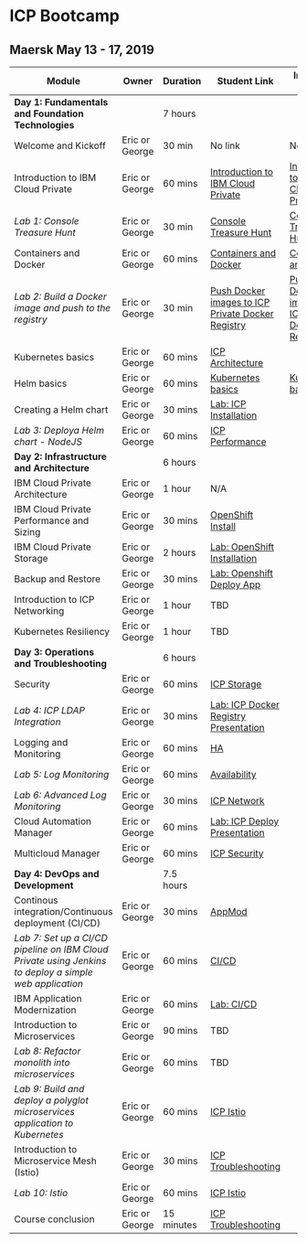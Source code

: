 # ICP Bootcamp

## Maersk May 13 - 17, 2019


| Module | Owner | Duration | Student Link | Instructor Link
| --- | --- | --- | --- | --- |
| **Day 1: Fundamentals and Foundation Technologies** | | 7 hours | |
| Welcome and Kickoff | Eric or George | 30 min | No link | No link |
| Introduction to IBM Cloud Private | Eric or George | 60 mins | [Introduction to IBM Cloud Private](https://github.com/ibm-cloud-architecture/icp-admin-bootcamp/blob/master/unit-presentations/01%20-%20Introduction%20to%20IBM%20Cloud%20Private%20v1.0.1.pdf ) | [Introduction to IBM Cloud Private](https://github.ibm.com/CASE/cloud-private-bootcamp/blob/master/Unit-Presentations/01%20-%20Introduction%20to%20IBM%20Cloud%20Private%20v1.0.1.pptx)|
| _Lab 1: Console Treasure Hunt_ | Eric or George | 30 min | [Console Treasure Hunt](https://github.com/ibm-cloud-architecture/icp-admin-bootcamp/blob/master/labs/Lab%2003%20Console%20Treasure%20Hunt.md) | [Console Treasure Hunt](https://github.com/ibm-cloud-architecture/icp-admin-bootcamp/blob/master/labs/Lab%2003%20Console%20Treasure%20Hunt.md) |
| Containers and Docker | Eric or George | 60 mins | [Containers and Docker](https://github.com/ibm-cloud-architecture/icp-admin-bootcamp/blob/master/unit-presentations/03%20-%20Containers%20and%20Docker%20v1.0.1.pdf) | [Containers and Docker](https://github.ibm.com/CASE/cloud-private-bootcamp/blob/master/Unit-Presentations/03%20-%20Containers%20and%20Docker%20v1.0.1.pptx)|
| _Lab 2: Build a Docker image and push to the registry_ | Eric or George | 30 min | [Push Docker images to ICP Private Docker Registry](https://github.ibm.com/CASE/cloud-private-bootcamp/blob/master/Labs/Lab%2002%20Private%20Docker%20Registry.md) | [Push Docker images to ICP Private Docker Registry](https://github.ibm.com/CASE/cloud-private-bootcamp/blob/master/Labs/Lab%2002%20Private%20Docker%20Registry.md) |
| Kubernetes basics | Eric or George | 60 mins | [ICP Architecture](https://github.ibm.com/CASE/violet-build-bootcamp/blob/master/presentations/violet-architecture-v1.1.pptx?raw=true) |
| Helm basics | Eric or George | 60 mins | [Kubernetes basics](https://github.com/ibm-cloud-architecture/icp-admin-bootcamp/blob/master/unit-presentations/04%20-%20Kubernetes%20Basics%20v1.0.1.pdf) | [Kubernetes basics](https://github.ibm.com/CASE/cloud-private-bootcamp/blob/master/Unit-Presentations/04%20-%20Kubernetes%20Basics%20v1.0.1.pptx) |
| Creating a Helm chart  | Eric or George | 30 mins | [Lab: ICP Installation](ICPCookbook-3.1.2.md) |
| _Lab 3: Deploya Helm chart - NodeJS_ | Eric or George | 60 mins | [ICP Performance](https://github.ibm.com/CASE/violet-build-bootcamp/blob/master/presentations/violet-perf-size-scale-v1.0.pptx?raw=true) |
| **Day 2: Infrastructure and Architecture** | | 6 hours | |
| IBM Cloud Private Architecture | Eric or George | 1 hour | N/A |
| IBM Cloud Private Performance and Sizing | Eric or George | 30 mins | [OpenShift Install](presentations/OpenShift-Install-v2.1.pptx) |
| IBM Cloud Private Storage | Eric or George | 2 hours | [Lab: OpenShift Installation](https://github.ibm.com/CASE/violet-build-bootcamp/blob/master/OpenShiftCookbook.md) |
| Backup and Restore | Eric or George | 30 mins | [Lab: Openshift Deploy App](https://github.ibm.com/CASE/violet-build-bootcamp/blob/master/OpenshiftDeploySampleApp.md) |
| Introduction to ICP Networking | Eric or George | 1 hour | TBD |
| Kubernetes Resiliency | Eric or George | 1 hour | TBD |
| **Day 3: Operations and Troubleshooting**| | 6 hours | |
| Security | Eric or George | 60 mins | [ICP Storage](https://github.ibm.com/CASE/violet-build-bootcamp/blob/master/presentations/violet-storage-v1.0.pptx?raw=true) |
| _Lab 4: ICP LDAP Integration_ | Eric or George | 30 mins | [Lab: ICP Docker Registry](https://github.ibm.com/CASE/cloud-private-bootcamp/blob/master/Labs/Lab%2002%20Private%20Docker%20Registry.md) [Presentation](presentations/Docker_Registry_Lab.pptx)|
| Logging and Monitoring  | Eric or George | 60 mins | [HA](https://github.ibm.com/CASE/violet-build-bootcamp/blob/master/presentations/HADR%20aspects.pptx) |
| _Lab 5: Log Monitoring_ | Eric or George | 60 mins | [Availability](presentations/Availability%20in%20a%20Cloud%20Native%20World%20v1.4.pptx) |
| _Lab 6: Advanced Log Monitoring_ | Eric or George | 30 mins | [ICP Network](presentations/ICP%20Network.pptx) |
| Cloud Automation Manager | Eric or George | 60 mins |  [Lab: ICP Deploy](https://github.ibm.com/CASE/violet-build-bootcamp/blob/master/ICPDeploySampleApp.md) [Presentation](presentations/Day%203%20-%20NodeJs%20Deployment%20Lab.pptx) |
| Multicloud Manager | Eric or George | 60 mins | [ICP Security](https://github.ibm.com/CASE/violet-build-bootcamp/blob/master/presentations/Violet%20-%20Private%20Cloud%20Security.pptx) |
| **Day 4: DevOps and Development** | | 7.5 hours | |
| Continous integration/Continuous deployment (CI/CD) | Eric or George | 30 mins | [AppMod](presentations/Application_Modernization_Mar2019.pptx)|
|  _Lab 7: Set up a CI/CD pipeline on IBM Cloud Private using Jenkins to deploy a simple web application_ | Eric or George | 60 mins | [CI/CD](presentations/15%20-%20CI-CD%20in%20ICP%20-%20original.pdf) |
| IBM Application Modernization | Eric or George | 60 mins |  [Lab: CI/CD](https://github.ibm.com/CASE/redcompute-icp-openshift/blob/master/learning/lab7_cicd_pipeline_with_icp.md) |
| Introduction to Microservices | Eric or George | 90 mins | TBD |
| _Lab 8: Refactor monolith into microservices_ | Eric or George | 60 mins | TBD |
| _Lab 9: Build and deploy a polyglot microservices application to Kubernetes_ | Eric or George | 60 mins | [ICP Istio](presentations/Day%204%20-%20RBAC%20with%20LDAP%20Lab.pptx) |
| Introduction to Microservice Mesh (Istio) | Eric or George | 30 mins | [ICP Troubleshooting](https://github.ibm.com/CASE/violet-build-bootcamp/blob/master/presentations/violet-troubleshooting-v1.1.pptx?raw=true) |
| _Lab 10: Istio_ | Eric or George | 60 mins | [ICP Istio](presentations/Day%204%20-%20RBAC%20with%20LDAP%20Lab.pptx) |
| Course conclusion | Eric or George | 15 minutes | [ICP Troubleshooting](https://github.ibm.com/CASE/violet-build-bootcamp/blob/master/presentations/violet-troubleshooting-v1.1.pptx?raw=true) |


